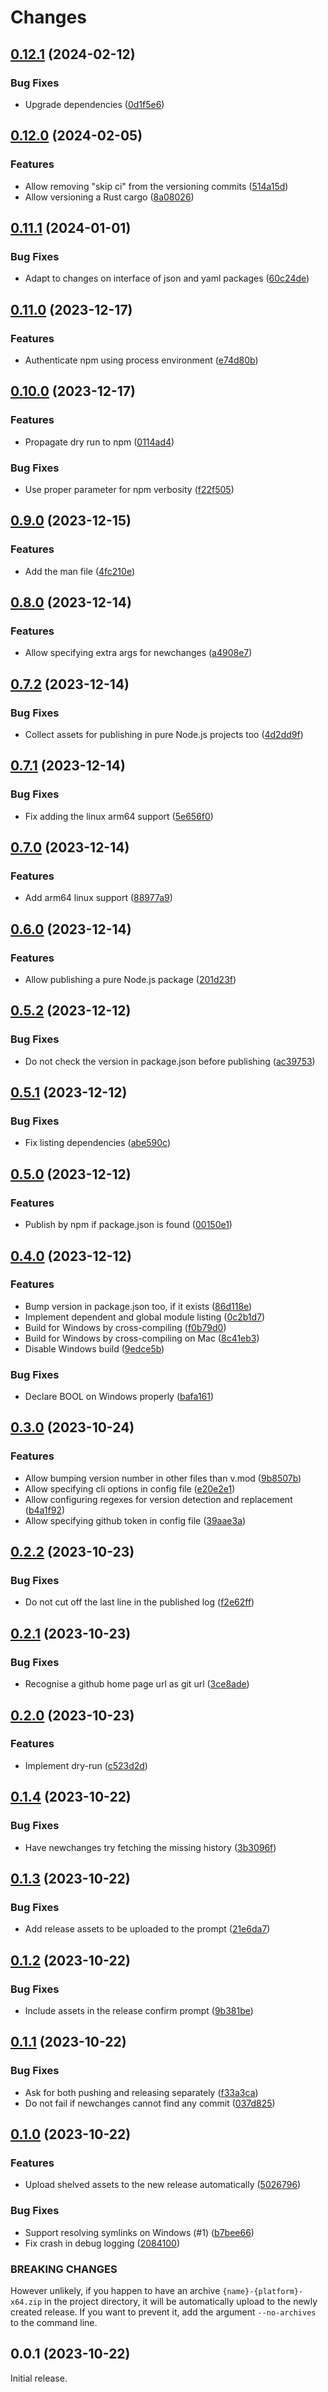 # Changes

## [0.12.1](https://github.com/prantlf/vp/compare/v0.12.0...v0.12.1) (2024-02-12)

### Bug Fixes

* Upgrade dependencies ([0d1f5e6](https://github.com/prantlf/vp/commit/0d1f5e603910c6e005a59020fcd834ba6fc27ba7))

## [0.12.0](https://github.com/prantlf/vp/compare/v0.11.1...v0.12.0) (2024-02-05)

### Features

* Allow removing "skip ci" from the versioning commits ([514a15d](https://github.com/prantlf/vp/commit/514a15dd156b2076bccd126b33539d70ca5ea878))
* Allow versioning a Rust cargo ([8a08026](https://github.com/prantlf/vp/commit/8a08026c1f0356840689d6c5f31dc5c77007f4ce))

## [0.11.1](https://github.com/prantlf/vp/compare/v0.11.0...v0.11.1) (2024-01-01)

### Bug Fixes

* Adapt to changes on interface of json and yaml packages ([60c24de](https://github.com/prantlf/vp/commit/60c24deca7f5e7c3e07f457df4c0fab3c635314c))

## [0.11.0](https://github.com/prantlf/vp/compare/v0.10.0...v0.11.0) (2023-12-17)

### Features

* Authenticate npm using process environment ([e74d80b](https://github.com/prantlf/vp/commit/e74d80b7e9cfb566b1ba4f4a0f3bedfde67dd720))

## [0.10.0](https://github.com/prantlf/vp/compare/v0.9.0...v0.10.0) (2023-12-17)

### Features

* Propagate dry run to npm ([0114ad4](https://github.com/prantlf/vp/commit/0114ad449879bbb70df89c9097aee5ea4f68d97e))

### Bug Fixes

* Use proper parameter for npm verbosity ([f22f505](https://github.com/prantlf/vp/commit/f22f5057d2bf7f0d3fc5a5383f85042d1330edd4))

## [0.9.0](https://github.com/prantlf/vp/compare/v0.8.0...v0.9.0) (2023-12-15)

### Features

* Add the man file ([4fc210e](https://github.com/prantlf/vp/commit/4fc210ea616643e5d8949b17b004ce30ff3a9754))

## [0.8.0](https://github.com/prantlf/vp/compare/v0.7.2...v0.8.0) (2023-12-14)

### Features

* Allow specifying extra args for newchanges ([a4908e7](https://github.com/prantlf/vp/commit/a4908e73ab17fd7ea23c49b8732e7c8c2ee688b5))

## [0.7.2](https://github.com/prantlf/vp/compare/v0.7.1...v0.7.2) (2023-12-14)

### Bug Fixes

* Collect assets for publishing in pure Node.js projects too ([4d2dd9f](https://github.com/prantlf/vp/commit/4d2dd9f94f3e8c2deda4e3d4b6c9f1bdc893b629))

## [0.7.1](https://github.com/prantlf/vp/compare/v0.7.0...v0.7.1) (2023-12-14)

### Bug Fixes

* Fix adding the linux arm64 support ([5e656f0](https://github.com/prantlf/vp/commit/5e656f0fcba5a964452fabafe4bc52cd17a2a47b))

## [0.7.0](https://github.com/prantlf/vp/compare/v0.6.0...v0.7.0) (2023-12-14)

### Features

* Add arm64 linux support ([88977a9](https://github.com/prantlf/vp/commit/88977a9b2aa6795bd225cf857c8028997769c7be))

## [0.6.0](https://github.com/prantlf/vp/compare/v0.5.2...v0.6.0) (2023-12-14)

### Features

* Allow publishing a pure Node.js package ([201d23f](https://github.com/prantlf/vp/commit/201d23f81d5efe4f2df9b43903adde2cfd240ed4))

## [0.5.2](https://github.com/prantlf/vp/compare/v0.5.1...v0.5.2) (2023-12-12)

### Bug Fixes

* Do not check the version in package.json before publishing ([ac39753](https://github.com/prantlf/vp/commit/ac3975300c103f310d5604ee27e466c7cde01a28))

## [0.5.1](https://github.com/prantlf/vp/compare/v0.5.0...v0.5.1) (2023-12-12)

### Bug Fixes

* Fix listing dependencies ([abe590c](https://github.com/prantlf/vp/commit/abe590c6abfbcf84aaa2ad6075be680d45af53e4))

## [0.5.0](https://github.com/prantlf/vp/compare/v0.4.0...v0.5.0) (2023-12-12)

### Features

* Publish by npm if package.json is found ([00150e1](https://github.com/prantlf/vp/commit/00150e16af8adcc96bb6674105743efe3563cdb6))

## [0.4.0](https://github.com/prantlf/vp/compare/v0.3.0...v0.4.0) (2023-12-12)

### Features

* Bump version in package.json too, if it exists ([86d118e](https://github.com/prantlf/vp/commit/86d118e5edf312b100ab2148bc9d51f995ff37c0))
* Implement dependent and global module listing ([0c2b1d7](https://github.com/prantlf/vp/commit/0c2b1d780048561363f075b33982dd4f77748182))
* Build for Windows by cross-compiling ([f0b79d0](https://github.com/prantlf/vp/commit/f0b79d0576f1f9c17fc906e564232c2c884930da))
* Build for Windows by cross-compiling on Mac ([8c41eb3](https://github.com/prantlf/vp/commit/8c41eb340117cb5a54493aeb3f47097d2625c721))
* Disable Windows build ([9edce5b](https://github.com/prantlf/vp/commit/9edce5b317f798f1210c0739026aa3c0958bfcf2))

### Bug Fixes

* Declare BOOL on Windows properly ([bafa161](https://github.com/prantlf/vp/commit/bafa161e5262945fb7b3a2d0f9a954252d6fdcd7))

## [0.3.0](https://github.com/prantlf/vp/compare/v0.2.2...v0.3.0) (2023-10-24)

### Features

* Allow bumping version number in other files than v.mod ([9b8507b](https://github.com/prantlf/vp/commit/9b8507ba91f59616c1c7295a90c31784ef109cbf))
* Allow specifying cli options in config file ([e20e2e1](https://github.com/prantlf/vp/commit/e20e2e15c6b4a812fb6a7070b2c34a2b4512fc60))
* Allow configuring regexes for version detection and replacement ([b4a1f92](https://github.com/prantlf/vp/commit/b4a1f92601715859b36c1a2c2632e653c486d90d))
* Allow specifying github token in config file ([39aae3a](https://github.com/prantlf/vp/commit/39aae3a8e2eec5e07098b67fcd4f51e56e692161))

## [0.2.2](https://github.com/prantlf/vp/compare/v0.2.1...v0.2.2) (2023-10-23)

### Bug Fixes

* Do not cut off the last line in the published log ([f2e62ff](https://github.com/prantlf/vp/commit/f2e62ff2ba12613113a2a2dc9e1ddc98814878e7))

## [0.2.1](https://github.com/prantlf/vp/compare/v0.2.0...v0.2.1) (2023-10-23)

### Bug Fixes

* Recognise a github home page url as git url ([3ce8ade](https://github.com/prantlf/vp/commit/3ce8ade16301aec640259ccbd7e0ff4f6e344246))

## [0.2.0](https://github.com/prantlf/vp/compare/v0.1.4...v0.2.0) (2023-10-23)

### Features

* Implement dry-run ([c523d2d](https://github.com/prantlf/vp/commit/c523d2d48e726d7a55d1439ce0275ef3d1efa254))

## [0.1.4](https://github.com/prantlf/vp/compare/v0.1.3...v0.1.4) (2023-10-22)

### Bug Fixes

* Have newchanges try fetching the missing history ([3b3096f](https://github.com/prantlf/vp/commit/3b3096fe7ce5131941a0562804be2f584c816b43))

## [0.1.3](https://github.com/prantlf/vp/compare/v0.1.2...v0.1.3) (2023-10-22)

### Bug Fixes

* Add release assets to be uploaded to the prompt ([21e6da7](https://github.com/prantlf/vp/commit/21e6da788894cfad37a8fa6da1679ad63365ff27))

## [0.1.2](https://github.com/prantlf/vp/compare/v0.1.1...v0.1.2) (2023-10-22)

### Bug Fixes

* Include assets in the release confirm prompt ([9b381be](https://github.com/prantlf/vp/commit/9b381bee1e69c8602561a5c350e0ebc42cdc521c))

## [0.1.1](https://github.com/prantlf/vp/compare/v0.1.0...v0.1.1) (2023-10-22)

### Bug Fixes

* Ask for both pushing and releasing separately ([f33a3ca](https://github.com/prantlf/vp/commit/f33a3ca5ffe8e03bff024f84050debdd4a6fc6f4))
* Do not fail if newchanges cannot find any commit ([037d825](https://github.com/prantlf/vp/commit/037d82509491b8cddc2960452208cef8f9105fa0))

## [0.1.0](https://github.com/prantlf/vp/compare/v0.0.1...v0.1.0) (2023-10-22)

### Features

* Upload shelved assets to the new release automatically ([5026796](https://github.com/prantlf/vp/commit/502679674c68290dc5c9ad0ed61115c095304a1a))

### Bug Fixes

* Support resolving symlinks on Windows (#1) ([b7bee66](https://github.com/prantlf/vp/commit/b7bee661041414dd041c38cfa2378ab34c2944d6))
* Fix crash in debug logging ([2084100](https://github.com/prantlf/vp/commit/208410075afb1cbaf8cc2b6f30dd334d50069889))

### BREAKING CHANGES

However unlikely, if you happen to have an archive `{name}-{platform}-x64.zip` in the project directory, it will be automatically upload to the newly created release. If you want to prevent it, add the argument `--no-archives` to the command line.

## 0.0.1 (2023-10-22)

Initial release.
